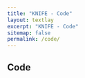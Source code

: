 ```yaml
---
title: "KNIFE - Code"
layout: textlay
excerpt: "KNIFE - Code"
sitemap: false
permalink: /code/
---
```


## Code


